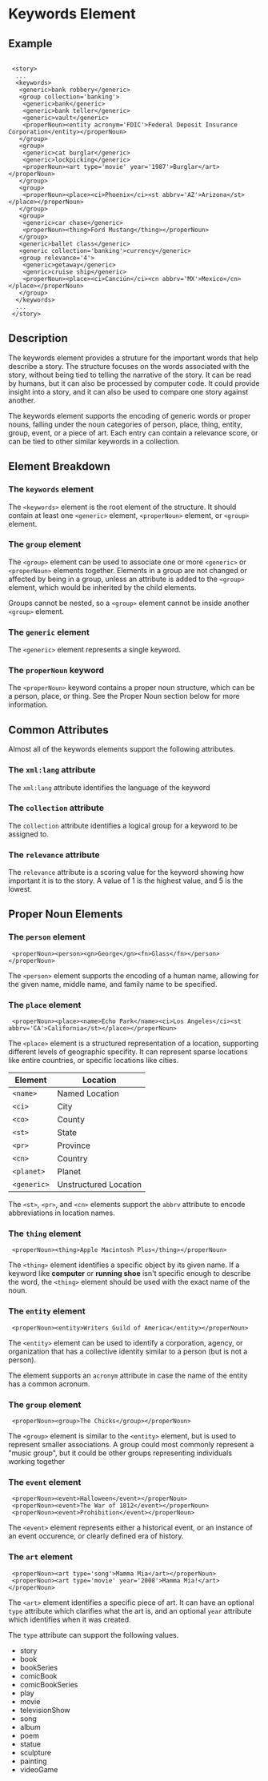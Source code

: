 # Keywords Element

## Example

```

 <story>
  ...
  <keywords>
   <generic>bank robbery</generic>
   <group collection='banking'>
    <generic>bank</generic>
    <generic>bank teller</generic>
    <generic>vault</generic>
    <properNoun><entity acronym='FDIC'>Federal Deposit Insurance Corporation</entity></properNoun>
   </group>
   <group>
    <generic>cat burglar</generic>
    <generic>lockpicking</generic>
    <properNoun><art type='movie' year='1987'>Burglar</art></properNoun>
   </group>
   <group>
    <properNoun><place><ci>Phoenix</ci><st abbrv='AZ'>Arizona</st></place></properNoun>
   </group>
   <group>
    <generic>car chase</generic>
    <properNoun><thing>Ford Mustang</thing></properNoun>
   </group>
   <generic>ballet class</generic>
   <generic collection='banking'>currency</generic>
   <group relevance='4'>
    <generic>getaway</generic>
    <genric>cruise ship</generic>
    <properNoun><place><ci>Canciún</ci><cn abbrv='MX'>Mexico</cn></place></properNoun>
   </group>
  </keywords>
  ...
 </story>

```

## Description

The keywords element provides a struture for the important words that help describe a story.  The structure
focuses on the words associated with the story, without being tied to telling the narrative of the story.
It can be read by humans, but it can also be processed by computer code.  It could provide insight into
a story, and it can also be used to compare one story against another.

The keywords element supports the encoding of generic words or proper nouns, falling under the
noun categories of person, place, thing, entity, group, event, or a piece of art.  Each entry
can contain a relevance score, or can be tied to other similar keywords in a collection.

## Element Breakdown

### The `keywords` element

The `<keywords>` element is the root element of the structure.  It should contain at least one
`<generic>` element, `<properNoun>` element, or `<group>` element.

### The `group` element

The `<group>` element can be used to associate one or more `<generic>` or `<properNoun>` elements
together.  Elements in a group are not changed or affected by being in a group, unless
an attribute is added to the `<group>` element, which would be inherited by the child elements.

Groups cannot be nested, so a `<group>` element cannot be inside another `<group>` element.

### The `generic` element

The `<generic>` element represents a single keyword.

### The `properNoun` keyword

The `<properNoun>` keyword contains a proper noun structure, which can be a person, place, or
thing.  See the Proper Noun section below for more information.

## Common Attributes

Almost all of the keywords elements support the following attributes.

### The `xml:lang` attribute

The `xml:lang` attribute identifies the language of the keyword

### The `collection` attribute

The `collection` attribute identifies a logical group for a keyword to be assigned to.

### The `relevance` attribute

The `relevance` attribute is a scoring value for the keyword showing how important
it is to the story.  A value of 1 is the highest value, and 5 is the lowest.

## Proper Noun Elements

### The `person` element

```
 <properNoun><person><gn>George</gn><fn>Glass</fn></person></properNoun>
```

The `<person>` element supports the encoding of a human name, allowing
for the given name, middle name, and family name to be specified.

### The `place` element

```
 <properNoun><place><name>Echo Park</name><ci>Los Angeles</ci><st abbrv='CA'>California</st></place></properNoun>
```

The `<place>` element is a structured representation of a location, supporting
different levels of geographic specifity.  It can represent sparse locations like
entire countries, or specific locations like cities.

| Element | Location |
|---------|----------|
| `<name>` | Named Location |
| `<ci>`  | City     |
| `<co>`  | County   |
| `<st>`  | State    |
| `<pr>`  | Province |
| `<cn>`  | Country  |
| `<planet>` | Planet |
| `<generic>` | Unstructured Location |

The `<st>`, `<pr>`, and `<cn>` elements support the `abbrv` attribute to
encode abbreviations in location names.

### The `thing` element

```
 <properNoun><thing>Apple Macintosh Plus</thing></properNoun>
```

The `<thing>` element identifies a specific object by its given name.  If
a keyword like **computer** or **running shoe** isn't specific enough
to describe the word, the `<thing>` element should be used with
the exact name of the noun.

### The `entity` element

```
 <properNoun><entity>Writers Guild of America</entity></properNoun>
```

The `<entity>` element can be used to identify a corporation, agency,
or organization that has a collective identity similar to a person
(but is not a person).

The element supports an `acronym` attribute in case the name of
the entity has a common acronum.

### The `group` element

```
 <properNoun><group>The Chicks</group></properNoun>
```

The `<group>` element is similar to the `<entity>` element, but
is used to represent smaller associations.  A group could
most commonly represent a "music group", but it could
be other groups representing individuals working together

### The `event` element

```
 <properNoun><event>Halloween</event></properNoun>
 <properNoun><event>The War of 1812</event></properNoun>
 <properNoun><event>Prohibition</event></properNoun>
```

The `<event>` element represents either a historical event, or
an instance of an event occurence, or clearly defined era
of history.

### The `art` element

```
 <properNoun><art type='song'>Mamma Mia</art></properNoun>
 <properNoun><art type='movie' year='2008'>Mamma Mia!</art></properNoun>
```

The `<art>` element identifies a specific piece of art.  It can
have an optional `type` attribute which clarifies what the
art is, and an optional `year` attribute which identifies when it
was created.

The `type` attribute can support the following values.

* story
* book
* bookSeries
* comicBook
* comicBookSeries
* play
* movie
* televisionShow
* song
* album
* poem
* statue
* sculpture
* painting
* videoGame



